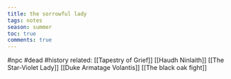 ---title: the sorrowful ladytags: notesseason: summertoc: truecomments: true---
#npc #dead #history 
related:
[[Tapestry of Grief]]
[[Haudh Ninlaith]]
[[The Star-Violet Lady]]
[[Duke Armatage Volantis]]
[[The black oak fight]]
